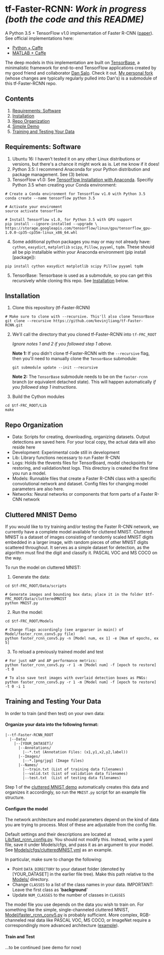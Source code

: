 # tf-Faster-RCNN: *Work in progress (both the code and this README)*
A Python 3.5 + TensorFlow v1.0 implementation of Faster R-CNN ([paper](https://arxiv.org/abs/1506.01497)). See official implementations here:
- [Python + Caffe](https://github.com/rbgirshick/py-faster-rcnn)
- [MATLAB + Caffe](https://github.com/ShaoqingRen/faster_rcnn)

The deep models in this implementation are built on [TensorBase](https://github.com/dancsalo/TensorBase), a minimalistic framework for end-to-end TensorFlow applications created by my good friend and collaborator [Dan Salo](https://github.com/dancsalo). Check it out. [My personal fork](https://github.com/kevinjliang/TensorBase) (whose changes are typically regularly pulled into Dan's) is a submodule of this tf-Faster-RCNN repo.

## Contents
1. [Requirements: Software](#requirements-software)
2. [Installation](#installation)
3. [Repo Organization](#repo-organization) 
4. [Simple Demo](#simple-demo)
5. [Training and Testing Your Data](#training-and-testing-your-data)


## Requirements: Software
1. Ubuntu 16: I haven't tested it on any other Linux distributions or versions, but there's a chance it might work as is. Let me know if it does!
2. Python 3.5: I recommend Anaconda for your Python distribution and package management. See (3) below.
3. TensorFlow v1.0: See [TensorFlow Installation with Anaconda](https://www.tensorflow.org/install/install_linux#InstallingAnaconda). Specifiy Python 3.5 when creating your Conda environment:
  ```Shell
  # Create a Conda environment for TensorFlow v1.0 with Python 3.5
  conda create --name tensorflow python 3.5
  
  # Activate your enviroment
  source activate tensorflow
  
  # Install TensorFlow v1.0, for Python 3.5 with GPU support
  pip install --ignore-installed --upgrade \
  https://storage.googleapis.com/tensorflow/linux/gpu/tensorflow_gpu-1.0.0-cp35-cp35m-linux_x86_64.whl
  ```
4. Some additional python packages you may or may not already have: `cython`, `easydict`, `matplotlib` `scipy`, `Pillow`, `pyyaml`, `tqdm`. These should all be pip installable within your Anaconda environment (pip install [package]):

  ```Shell
  pip install cython easydict matplotlib scipy Pillow pyyaml tqdm 
  ```
5. TensorBase: Tensorbase is used as a submodule, so you can get this recursively while cloning this repo. See [Installation](#installation) below.


## Installation
1. Clone this repository (tf-Faster-RCNN) 
  ```Shell
  # Make sure to clone with --recursive. This'll also clone TensorBase
  git clone --recursive https://github.com/kevinjliang/tf-Faster-RCNN.git
  ```
  
2. We'll call the directory that you cloned tf-Faster-RCNN into `tf-FRC_ROOT`

   *Ignore notes 1 and 2 if you followed step 1 above.*

   **Note 1:** If you didn't clone tf-Faster-RCNN with the `--recursive` flag, then you'll need to manually clone the `TensorBase` submodule:
    ```Shell
    git submodule update --init --recursive
    ```
    **Note 2:** The `TensorBase` submodule needs to be on the `faster-rcnn` branch (or equivalent detached state). This will happen automatically *if you followed step 1 instructions*.

3. Build the Cython modules
  ```Shell
  cd $tf-FRC_ROOT/Lib
  make
  ```


## Repo Organization
- Data: Scripts for creating, downloading, organizing datasets. Output detections are saved here. For your local copy, the actual data will also reside here
- Development: Experimental code still in development
- Lib: Library functions necessary to run Faster R-CNN
- Logs: Holds the tfevents files for TensorBoard, model checkpoints for restoring, and validation/test logs. This directory is created the first time you run a model.
- Models: Runnable files that create a Faster R-CNN class with a specific convolutional network and dataset. Config files for changing model parameters are also here.
- Networks: Neural networks or components that form parts of a Faster R-CNN network


## Cluttered MNIST Demo
If you would like to try training and/or testing the Faster R-CNN network, we currently have a complete model available for cluttered MNIST. Cluttered MNIST is a dataset of images consisting of randomly scaled MNIST digits embedded in a larger image, with random pieces of other MNIST digits scattered throughout. It serves as a simple dataset for detection, as the algorithm must find the digit and classify it. PASCAL VOC and MS COCO on the way.

To run the model on cluttered MNIST:

1. Generate the data:
  ```Shell
  cd $tf-FRC_ROOT/Data/scripts
  
  # Generate images and bounding box data; place it in the folder $tf-FRC_ROOT/Data/clutteredMNIST 
  python MNIST.py
  ```
2. Run the model:
  ```Shell
  cd $tf-FRC_ROOT/Models
  
  # Change flags accordingly (see argparser in main() of Model/faster_rcnn_conv5.py file)
  python faster_rcnn_conv5.py -n [Model num, ex 1] -e [Num of epochs, ex 5]
  ```
  
3. To reload a previously trained model and test
  ```Shell
  # For just mAP and AP performance metrics:
  python faster_rcnn_conv5.py -r 1 -m [Model num] -f [epoch to restore] -t 0

  # To also save test images with overlaid detection boxes as PNGs:
  python faster_rcnn_conv5.py -r 1 -m [Model num] -f [epoch to restore] -t 0 -i 1
  ```

## Training and Testing Your Data
In order to train (and then test) on your own data:

#### Organize your data into the following format:
  ```Shell
  |--tf-Faster-RCNN_ROOT
    |--Data/
      |--[YOUR_DATASET]/
        |--Annotations/
          |--*.txt (Annotation Files: (x1,y1,x2,y2,label))
        |--Images/
          |--*.[png/jpg] (Image files)
        |--Names/
          |--train.txt (List of training data filenames)
          |--valid.txt (List of validation data filenames)
          |--test.txt  (List of testing data filenames)

  ```

Step 1 of the [cluttered MNIST demo](#simple-demo) automatically creates this data and organizes it accordingly, so run the `MNIST.py` script for an example file structure.

#### Configure the model
The network architecture and model parameters depend on the kind of data you are trying to process. Most of these are adjustable from the config file. 

Default settings and their descriptions are located at [Lib/fast_rcnn_config.py](https://github.com/kevinjliang/tf-Faster-RCNN/blob/master/Lib/fast_rcnn_config.py). You should not modify this. Instead, write a yaml file, save it under Models/cfgs, and pass it as an argument to your model. See [Models/cfgs/clutteredMNIST.yml](https://github.com/kevinjliang/tf-Faster-RCNN/blob/master/Models/cfgs/clutteredMNIST.yml) as an example.

In particular, make sure to change the following:
- Point `DATA_DIRECTORY` to your dataset folder (denoted by [YOUR_DATASET] in the earlier file tree). Make this path relative to the [Models/](https://github.com/kevinjliang/tf-Faster-RCNN/tree/master/Models) directory.
- Change `CLASSES` to a list of the class names in your data. IMPORTANT: Leave the first class as '__background__'
- Update `NUM_CLASSES` to the number of classes in `CLASSES`

The model file you use depends on the data you wish to train on. For something like the simple, single-channeled cluttered MNIST, [Model/faster_rcnn_conv5.py](https://github.com/kevinjliang/tf-Faster-RCNN/blob/master/Models/faster_rcnn_conv5.py) is probably sufficient. More complex, RGB-channeled real data like PASCAL VOC, MS COCO, or ImageNet require a correspondingly more advanced architecture ([example](https://github.com/kevinjliang/tf-Faster-RCNN/blob/master/Models/faster_rcnn_resnet50ish.py)).


#### Train and Test
...to be continued (see demo for now)

